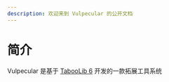 ```yaml
---
description: 欢迎来到 Vulpecular 的公开文档
---
```


# 简介

Vulpecular 是基于 [TabooLib 6](https://github.com/TabooLib/taboolib) 开发的一款拓展工具系统